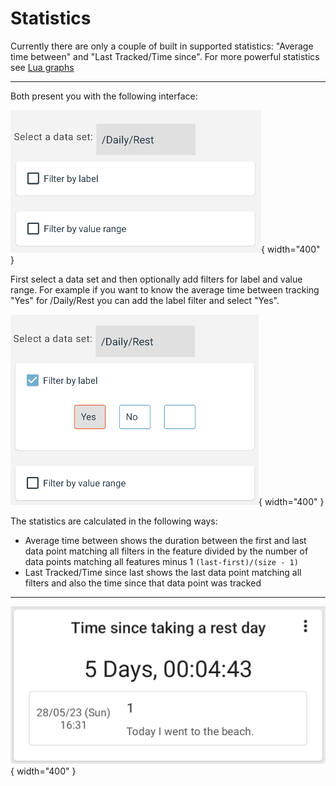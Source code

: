 # Statistics

Currently there are only a couple of built in supported statistics: "Average time between" and "Last Tracked/Time since". For more powerful statistics see [Lua graphs](./lua-graphs.md)

---

Both present you with the following interface: 

!["faq_3_3_1"](images/faq_3_3_1.png){ width="400" }

First select a data set and then optionally add filters for label and value range. For example if you want to know the average time between tracking "Yes" for /Daily/Rest you can add the label filter and select "Yes".
 
!["faq_3_3_2"](images/faq_3_3_2.png){ width="400" }

The statistics are calculated in the following ways:

- Average time between shows the duration between the first and last data point matching all filters in the feature divided by the number of data points matching all features minus 1 `(last-first)/(size - 1)`
- Last Tracked/Time since last shows the last data point matching all filters and also the time since that data point was tracked

---

!["faq_3_3_3"](images/faq_3_3_3.png){ width="400" }
